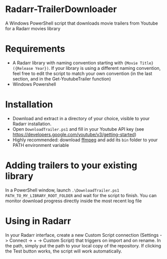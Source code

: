 # Radarr-TrailerDownloader
A Windows PowerShell script that downloads movie trailers from Youtube for a Radarr movies library

# Requirements
- A Radarr library with naming convention starting with `{Movie Title} ({Release Year})`. If your library is using a different naming convention, feel free to edit the script to match your own convention (in the last section, and in the Get-YoutubeTrailer function)
- Windows Powershell

# Installation
- Download and extract in a directory of your choice, visible to your Radarr installation.
- Open `DownloadTrailer.ps1` and fill in your Youtube API key (see https://developers.google.com/youtube/v3/getting-started)
- Highly recommended: download [ffmpeg](https://www.ffmpeg.org/) and add its `bin` folder to your PATH environment variable

# Adding trailers to your existing library
In a PowerShell window, launch `.\DownloadTrailer.ps1 PATH_TO_MY_LIBRARY_ROOT_FOLDER` and wait for the script to finish. You can monitor download progress directly inside the most recent log file

# Using in Radarr
In your Radarr interface, create a new Custom Script connection (Settings -> Connect -> + -> Custom Script) that triggers on import and on rename. In the path, simply put the path to your local copy of the repository. If clicking the Test button works, the script will work automatically.